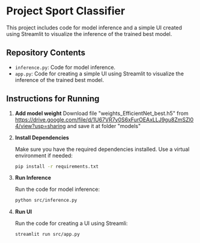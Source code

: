 # Project Sport Classifier

This project includes code for model inference and a simple UI created using Streamlit to visualize the inference of the trained best model.

## Repository Contents

- `inference.py`: Code for model inference.
- `app.py`: Code for creating a simple UI using Streamlit to visualize the inference of the trained best model.

## Instructions for Running

1. **Add model weight**
   Download file "weights_EfficientNet_best.h5" from
   https://drive.google.com/file/d/1U67VR7y0S6xFurOEAxLLJ9gu8ZmSZl04/view?usp=sharing
   and save it at folder "models"

2. **Install Dependencies**

   Make sure you have the required dependencies installed. Use a virtual environment if needed:

   ```bash
   pip install -r requirements.txt
   ```

3. **Run Inference**

   Run the code for model inference:

   ```bash
   python src/inference.py
   ```

4. **Run UI**

   Run the code for creating a UI using Streamli:

   ```bash
   streamlit run src/app.py
   ```
